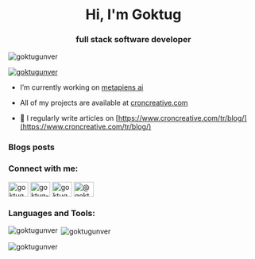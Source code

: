 <h1 align="center">Hi, I'm Goktug</h1>
<h3 align="center">full stack software developer</h3>

<p align="left"> <img src="https://komarev.com/ghpvc/?username=goktugunver&label=Profile%20views&color=0e75b6&style=flat" alt="goktugunver" /> </p>

<p align="left"> <a href="https://twitter.com/goktugunver" target="blank"><img src="https://img.shields.io/twitter/follow/goktugunver?logo=twitter&style=for-the-badge" alt="goktugunver" /></a> </p>

- I’m currently working on [metapiens ai](metapiens.com)

- All of my projects are available at [croncreative.com](croncreative.com)

- 📝 I regularly write articles on [https://www.croncreative.com/tr/blog/](https://www.croncreative.com/tr/blog/)

### Blogs posts
<!-- BLOG-POST-LIST:START -->
<!-- BLOG-POST-LIST:END -->

<h3 align="left">Connect with me:</h3>
<p align="left">
<a href="https://twitter.com/goktugunver" target="blank"><img align="center" src="https://raw.githubusercontent.com/rahuldkjain/github-profile-readme-generator/master/src/images/icons/Social/twitter.svg" alt="goktugunver" height="30" width="40" /></a>
<a href="https://linkedin.com/in/goktug-unver-6189145a" target="blank"><img align="center" src="https://raw.githubusercontent.com/rahuldkjain/github-profile-readme-generator/master/src/images/icons/Social/linked-in-alt.svg" alt="goktug-unver-6189145a" height="30" width="40" /></a>
<a href="https://instagram.com/goktugunver" target="blank"><img align="center" src="https://raw.githubusercontent.com/rahuldkjain/github-profile-readme-generator/master/src/images/icons/Social/instagram.svg" alt="goktugunver" height="30" width="40" /></a>
<a href="https://medium.com/@goktugunver" target="blank"><img align="center" src="https://raw.githubusercontent.com/rahuldkjain/github-profile-readme-generator/master/src/images/icons/Social/medium.svg" alt="@goktugunver" height="30" width="40" /></a>
</p>

<h3 align="left">Languages and Tools:</h3>
</p>

<p><img align="left" src="https://github-readme-stats.vercel.app/api/top-langs?username=goktugunver&show_icons=true&locale=en&layout=compact" alt="goktugunver" /></p>

<p>&nbsp;<img align="center" src="https://github-readme-stats.vercel.app/api?username=goktugunver&show_icons=true&locale=en" alt="goktugunver" /></p>

<p><img align="center" src="https://github-readme-streak-stats.herokuapp.com/?user=goktugunver&" alt="goktugunver" /></p>
